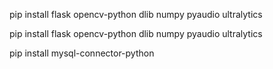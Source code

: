 pip install flask opencv-python dlib numpy pyaudio ultralytics

pip install flask opencv-python dlib numpy pyaudio ultralytics

pip install mysql-connector-python
